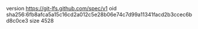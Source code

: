 version https://git-lfs.github.com/spec/v1
oid sha256:6fb8afca5a15c16cd2a012c5e28b06e74c7d99a11341facd2b3ccec6bd8c0ce3
size 4528
